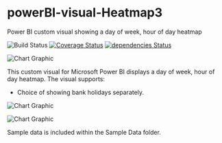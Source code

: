 # powerBI-visual-Heatmap3
Power BI custom visual showing a day of week, hour of day heatmap

![Build Status](https://travis-ci.org/DiaAzul/powerBI-visual-PopPyramid3.svg?branch=Version-1.10.0) [![Coverage Status](https://coveralls.io/repos/github/DiaAzul/powerBI-visual-PopPyramid3/badge.svg?branch=Version-1.10.0)](https://coveralls.io/github/DiaAzul/powerBI-visual-PopPyramid3?branch=Version-1.10.0) [![dependencies Status](https://david-dm.org/diaazul/powerBI-visual-PopPyramid3/status.svg)](https://david-dm.org/diaazul/powerBI-visual-PopPyramid3)


![Chart Graphic]("./assets/heatmapExample1.png")

This custom visual for Microsoft Power BI displays a day of week, hour of day heatmap. The visual supports:
+ Choice of showing bank holidays separately.

![Chart Graphic]("./assets/selectionExample2.png")


![Chart Graphic]("./assets/formattingOptions.png")

Sample data is included within the Sample Data folder.
